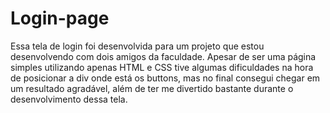 # Login-page

Essa tela de login foi desenvolvida para um projeto que estou desenvolvendo com dois amigos da faculdade.
Apesar de ser uma página simples utilizando apenas HTML e CSS tive algumas dificuldades na hora de posicionar a div onde está os buttons, mas no final consegui chegar
em um resultado agradável, além de ter me divertido bastante durante o desenvolvimento dessa tela.
